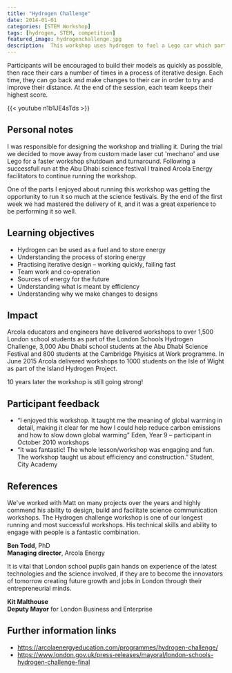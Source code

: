 ```yaml
---
title: "Hydrogen Challenge"
date: 2014-01-01
categories: [STEM Workshop]
tags: [hydrogen, STEM, competition]
featured_image: hydrogenchallenge.jpg
description:  This workshop uses hydrogen to fuel a Lego car which participants will design and build. The cars that each team builds will have a race of efficiency – the car which travels the furthest on a fixed amount of fuel will win!
---
```


Participants will be encouraged to build their models as quickly as possible, then race their cars a number of times in a process of iterative design.  Each time, they can go back and make changes to their car in order to try and improve their distance.  At the end of the session, each team keeps their highest score.

{{< youtube n1b1JE4sTds >}}

## Personal notes

I was responsible for designing the workshop and trialling it. During the trial we decided to move away from custom made laser cut 'mechano' and use Lego for a faster workshop shutdown and turnaround. Following a successfull run at the Abu Dhabi science festival I trained Arcola Energy facilitators to continue running the workshop.

One of the parts I enjoyed about running this workshop was getting the
opportunity to run it so much at the science festivals. By the end of the first
week we had mastered the delivery of it, and it was a great experience to be
performing it so well.

## Learning objectives

* Hydrogen can be used as a fuel and to store energy
* Understanding the process of storing energy
* Practising iterative design – working quickly, failing fast
* Team work and co-operation
* Sources of energy for the future
* Understanding what is meant by efficiency
* Understanding why we make changes to designs

## Impact

Arcola educators and engineers have delivered workshops to over 1,500 London
school students as part of the London Schools Hydrogen Challenge, 3,000 Abu
Dhabi school students at the Abu Dhabi Science Festival and 800 students at the
Cambridge Phyisics at Work programme. In June 2015 Arcola delivered workshops to
1000 students on the Isle of Wight as part of the Island Hydrogen Project.

10 years later the workshop is still going strong!

## Participant feedback

* “I enjoyed this workshop. It taught me the meaning of global warming in detail, making it clear for me how I could help reduce carbon emissions and how to slow down global warming” Eden, Year 9 – participant in October 2010 workshops
* “It was fantastic! The whole lesson/workshop was engaging and fun. The workshop taught us about efficiency and construction.” Student, City Academy

## References

We've worked with Matt on many projects over the years and highly commend his ability to design, build and facilitate science communication workshops. The Hydrogen challenge workshop is one of our longest running and most successful workshops. His technical skills and ability to engage with people is a fantastic combination.

**Ben Todd**, PhD  
**Managing director**, Arcola Energy

It is vital that London school pupils gain hands on experience of the latest technologies and the science involved, if they are to become the innovators of tomorrow creating future growth and jobs in London through their entrepreneurial minds.

**Kit Malthouse**  
**Deputy Mayor** for London Business and Enterprise


## Further information links

* https://arcolaenergyeducation.com/programmes/hydrogen-challenge/
* https://www.london.gov.uk/press-releases/mayoral/london-schools-hydrogen-challenge-final

